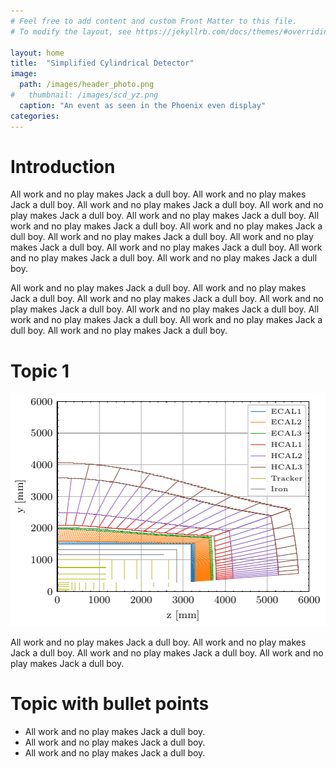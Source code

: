 ```yaml
---
# Feel free to add content and custom Front Matter to this file.
# To modify the layout, see https://jekyllrb.com/docs/themes/#overriding-theme-defaults

layout: home
title:  "Simplified Cylindrical Detector"
image: 
  path: /images/header_photo.png
#   thumbnail: /images/scd_yz.png
  caption: "An event as seen in the Phoenix even display"
categories:
---
```


# Introduction

All work and no play makes Jack a dull boy. All work and no play makes Jack a dull boy. All work and no play makes Jack a dull boy. All work and no play makes Jack a dull boy. All work and no play makes Jack a dull boy. All work and no play makes Jack a dull boy. All work and no play makes Jack a dull boy. All work and no play makes Jack a dull boy.
All work and no play makes Jack a dull boy. All work and no play makes Jack a dull boy. All work and no play makes Jack a dull boy. All work and no play makes Jack a dull boy.


All work and no play makes Jack a dull boy. All work and no play makes Jack a dull boy. All work and no play makes Jack a dull boy. All work and no play makes Jack a dull boy. All work and no play makes Jack a dull boy. All work and no play makes Jack a dull boy. All work and no play makes Jack a dull boy. All work and no play makes Jack a dull boy.

# Topic 1

<img src="images/scd_yz.png" class="align-center" alt="">

All work and no play makes Jack a dull boy. All work and no play makes Jack a dull boy. All work and no play makes Jack a dull boy. All work and no play makes Jack a dull boy.

# Topic with bullet points

- All work and no play makes Jack a dull boy.
- All work and no play makes Jack a dull boy.
- All work and no play makes Jack a dull boy.

